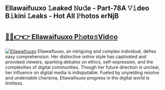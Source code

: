 ## Ellawaifuuxo 𝙻eaked 𝙽u𝚍e - Part-78A 𝚅𝚒deo B𝚒kini 𝙻eaks - Hot All 𝙿hotos erNjB

# <h2><a href="http://ld4wucu.urlbe.top/?page=Ellawaifuuxo">🔗🔗👉👉 Ellawaifuuxo P𝚑oto𝚜Vid𝚎o</a></h2>

[![Ellawaifuuxo](https://i.imgur.com/eBuTRDB.gif)](http://ld4wucu.urlbe.top/?page=Ellawaifuuxo)
Ellawaifuuxo, an intriguing and complex individual, defies easy comprehension. Her distinctive online style has captivated and provoked viewers, sparking debates on ethics, self-expression, and the complexities of digital communities. Though her future direction is unclear, her influence on digital media is indisputable. Fueled by unyielding resolve and undeniable charisma, Ellawaifuuxo progress in the digital world is limitless.
